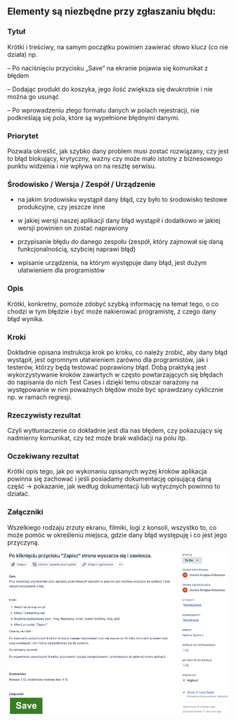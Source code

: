 ## Elementy są niezbędne przy zgłaszaniu błędu:

### Tytuł 
Krótki i treściwy, na samym początku powinien zawierać słowo klucz (co nie działa)
np.

– Po naciśnięciu przycisku „Save” na ekranie pojawia się komunikat z błędem

– Dodając produkt do koszyka, jego ilość zwiększa się dwukrotnie i nie można go usunąć

– Po wprowadzeniu złego formatu danych w polach rejestracji, nie podkreślają się pola, które są wypełnione błędnymi danymi.


### Priorytet

Pozwala określić, jak szybko dany problem musi zostać rozwiązany, czy jest to błąd blokujący, krytyczny, ważny czy może mało istotny z biznesowego punktu widzenia i nie wpływa on na resztę serwisu.


### Środowisko / Wersja / Zespół / Urządzenie

- na jakim środowisku wystąpił dany błąd, czy było to środowisko testowe produkcyjne, czy jeszcze inne
  
-  w jakiej wersji naszej aplikacji dany błąd wystąpił i dodatkowo w jakiej wersji powinien on zostać naprawiony
  
- przypisanie błędu do danego zespołu (zespół, który zajmował się daną funkcjonalnością, szybciej naprawi błąd)
  
- wpisanie urządzenia, na którym występuje dany błąd, jest dużym ułatwieniem dla programistów
  
### Opis

Krótki, konkretny, pomoże zdobyć szybką informację na temat tego, o co chodzi w tym błędzie i być może nakierować programistę, z czego dany błąd wynika.


### Kroki

Dokładnie opisana instrukcja krok po kroku, co należy zrobić, aby dany błąd wystąpił, jest ogromnym ułatwieniem zarówno dla programistów, jak i testerów, którzy będą testować poprawiony błąd. Dobą praktyką jest wykorzystywanie kroków zawartych w często powtarzających się błędach do napisania do nich Test Cases i dzięki temu obszar narażony na występowanie w nim poważnych błędów może być sprawdzany cyklicznie np. w ramach regresji.


### Rzeczywisty rezultat
Czyli wytłumaczenie co dokładnie jest dla nas błędem, czy pokazujący się nadmierny komunikat, czy też może brak walidacji na polu itp.

### Oczekiwany rezultat
Krótki opis tego, jak po wykonaniu opisanych wyżej kroków aplikacja powinna się zachować i jeśli posiadamy dokumentację opisującą daną część -> pokazanie, jak według dokumentacji lub wytycznych powinno to działać.

### Załączniki
Wszelkiego rodzaju zrzuty ekranu, filmiki, logi z konsoli, wszystko to, co może pomóc w określeniu miejsca, gdzie dany błąd występuję i co jest jego przyczyną.

![Alt text](b%C5%82%C4%85d.png)